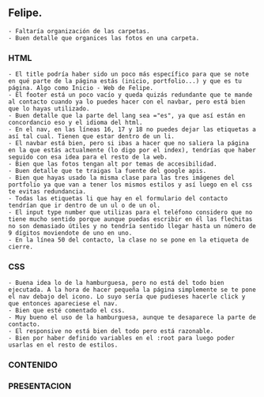 ## Felipe.
    - Faltaría organización de las carpetas.
    - Buen detalle que organices las fotos en una carpeta.

### HTML
    - El title podría haber sido un poco más específico para que se note en qué parte de la página estás (inicio, portfolio...) y que es tu página. Algo como Inicio - Web de Felipe.
    - El footer está un poco vacío y queda quizás redundante que te mande al contacto cuando ya lo puedes hacer con el navbar, pero está bien que lo hayas utilizado.
    - Buen detalle que la parte del lang sea ="es", ya que así están en concordancio eso y el idioma del html.
    - En el nav, en las líneas 16, 17 y 18 no puedes dejar las etiquetas a así tal cual. Tienen que estar dentro de un li.
    - El navbar está bien, pero si ibas a hacer que no saliera la página en la que estás actualmente (lo digo por el index), tendrías que haber seguido con esa idea para el resto de la web.
    - Bien que las fotos tengan alt por temas de accesibilidad.
    - Buen detalle que te traigas la fuente del google apis.
    - Bien que hayas usado la misma clase para las tres imágenes del portfolio ya que van a tener los mismos estilos y así luego en el css te evitas redundancia.
    - Todas las etiquetas li que hay en el formulario del contacto tendrían que ir dentro de un ul o de un ol.
    - El input type number que utilizas para el teléfono considero que no tiene mucho sentido porque aunque puedas escribir en él las flechitas no son demasiado útiles y no tendría sentido llegar hasta un número de 9 dígitos moviendote de uno en uno.
    - En la línea 50 del contacto, la clase no se pone en la etiqueta de cierre.



### CSS
    - Buena idea lo de la hamburguesa, pero no está del todo bien ejecutada. A la hora de hacer pequeña la página simplemente se te pone el nav debajo del icono. Lo suyo sería que pudieses hacerle click y que entonces apareciese el nav.
    - Bien que esté comentado el css.
    - Muy bueno el uso de la hamburguesa, aunque te desaparece la parte de contacto.
    - El responsive no está bien del todo pero está razonable.
    - Bien por haber definido variables en el :root para luego poder usarlas en el resto de estilos.
    
### CONTENIDO

### PRESENTACION